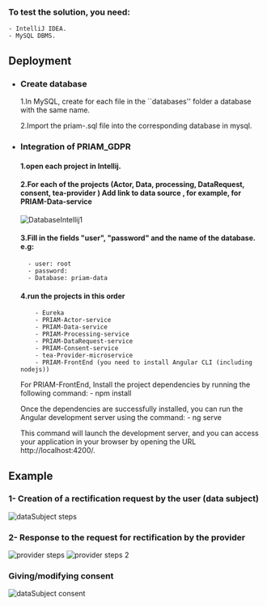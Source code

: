 ### To test the solution, you need: 
    - IntelliJ IDEA.
    - MySQL DBMS.
    
## Deployment
-
  ### Create database
     1.In MySQL, create for each file in the ``databases'' folder a database with the same name.
    
     2.Import the priam-<name>.sql file into the corresponding database in mysql.
-
  ### Integration of PRIAM_GDPR
    #### 1.open each project in Intellij.
    
    #### 2.For each of the projects (Actor, Data, processing, DataRequest, consent, tea-provider ) Add link to data source <name of database>, for example, for PRIAM-Data-service
    ![DatabaseIntellij1](https://user-images.githubusercontent.com/72026369/160208422-ce6454ea-bf88-4210-adb7-11d9ac0f3f8f.jpg)
                
    #### 3.Fill in the fields "user", "password" and the name of the database. e.g: 
        - user: root
        - password:
        - Database: priam-data
    
    
    #### 4.run the projects in this order 
          - Eureka
          - PRIAM-Actor-service 
          - PRIAM-Data-service
          - PRIAM-Processing-service
          - PRIAM-DataRequest-service
          - PRIAM-Consent-service
          - tea-Provider-microservice
          - PRIAM-FrontEnd (you need to install Angular CLI (including nodejs))

    For PRIAM-FrontEnd, Install the project dependencies by running the following command:
            - npm install

    Once the dependencies are successfully installed, you can run the Angular development server using the command:
            - ng serve

    This command will launch the development server, and you can access your application in your browser by opening the URL http://localhost:4200/.
    
## Example 
### 1- Creation of a rectification request by the user (data subject)
![dataSubject steps](https://github.com/gitPriam/PRIAM-MSA/assets/135063280/2bff9e84-b916-456b-aabe-41c4c67511f9)

### 2- Response to the request for rectification by the provider
![provider steps](https://github.com/gitPriam/PRIAM-MSA/assets/135063280/eca1e7f4-9034-416c-a806-dc6300f060f7)
![provider steps 2](https://github.com/gitPriam/PRIAM-MSA/assets/135063280/122166fb-6d45-43a0-8934-9708455f5440)

### Giving/modifying consent
![dataSubject consent](https://github.com/gitPriam/PRIAM-MSA/assets/135063280/13f20c69-3312-4bb5-9a0c-d5bf20a2005f)

